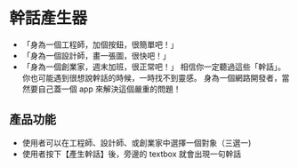 # 幹話產生器
- 「身為一個工程師，加個按鈕，很簡單吧！」
- 「身為一個設計師，畫一張圖，很快吧！」
- 「身為一個創業家，週末加班，很正常吧！」
相信你一定聽過這些「幹話」。你也可能遇到很想說幹話的時候，一時找不到靈感。
身為一個網路開發者，當然要自己蓋一個 app 來解決這個嚴重的問題！


## 產品功能
- 使用者可以在工程師、設計師、或創業家中選擇一個對象（三選一)
- 使用者按下【產生幹話】後，旁邊的 textbox 就會出現一句幹話

